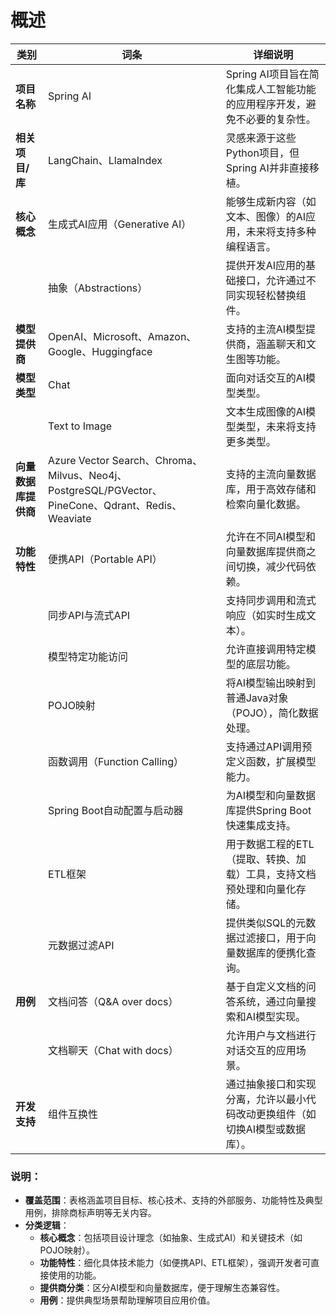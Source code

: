 # 概述

| **类别**       | **词条**                                                                                     | **详细说明**                                  |
|--------------|--------------------------------------------------------------------------------------------|-------------------------------------------|
| **项目名称**     | Spring AI                                                                                  | Spring AI项目旨在简化集成人工智能功能的应用程序开发，避免不必要的复杂性。 |
| **相关项目/库**   | LangChain、LlamaIndex                                                                       | 灵感来源于这些Python项目，但Spring AI并非直接移植。         |
| **核心概念**     | 生成式AI应用（Generative AI）                                                                     | 能够生成新内容（如文本、图像）的AI应用，未来将支持多种编程语言。         |
|              | 抽象（Abstractions）                                                                           | 提供开发AI应用的基础接口，允许通过不同实现轻松替换组件。             |
| **模型提供商**    | OpenAI、Microsoft、Amazon、Google、Huggingface                                                 | 支持的主流AI模型提供商，涵盖聊天和文生图等功能。                 |
| **模型类型**     | Chat                                                                                       | 面向对话交互的AI模型类型。                            |
|              | Text to Image                                                                              | 文本生成图像的AI模型类型，未来将支持更多类型。                  |
| **向量数据库提供商** | Azure Vector Search、Chroma、Milvus、Neo4j、PostgreSQL/PGVector、PineCone、Qdrant、Redis、Weaviate | 支持的主流向量数据库，用于高效存储和检索向量化数据。                |
| **功能特性**     | 便携API（Portable API）                                                                        | 允许在不同AI模型和向量数据库提供商之间切换，减少代码依赖。            |
|              | 同步API与流式API                                                                                | 支持同步调用和流式响应（如实时生成文本）。                     |
|              | 模型特定功能访问                                                                                   | 允许直接调用特定模型的底层功能。                          |
|              | POJO映射                                                                                     | 将AI模型输出映射到普通Java对象（POJO），简化数据处理。          |
|              | 函数调用（Function Calling）                                                                     | 支持通过API调用预定义函数，扩展模型能力。                    |
|              | Spring Boot自动配置与启动器                                                                        | 为AI模型和向量数据库提供Spring Boot快速集成支持。           |
|              | ETL框架                                                                                      | 用于数据工程的ETL（提取、转换、加载）工具，支持文档预处理和向量化存储。     |
|              | 元数据过滤API                                                                                   | 提供类似SQL的元数据过滤接口，用于向量数据库的便携化查询。            |
| **用例**       | 文档问答（Q&A over docs）                                                                        | 基于自定义文档的问答系统，通过向量搜索和AI模型实现。               |
|              | 文档聊天（Chat with docs）                                                                       | 允许用户与文档进行对话交互的应用场景。                       |
| **开发支持**     | 组件互换性                                                                                      | 通过抽象接口和实现分离，允许以最小代码改动更换组件（如切换AI模型或数据库）。   |

### 说明：

- **覆盖范围**：表格涵盖项目目标、核心技术、支持的外部服务、功能特性及典型用例，排除商标声明等无关内容。
- **分类逻辑**：
    - **核心概念**：包括项目设计理念（如抽象、生成式AI）和关键技术（如POJO映射）。
    - **功能特性**：细化具体技术能力（如便携API、ETL框架），强调开发者可直接使用的功能。
    - **提供商分类**：区分AI模型和向量数据库，便于理解生态兼容性。
    - **用例**：提供典型场景帮助理解项目应用价值。